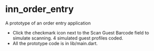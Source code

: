 # inn_order_entry

A prototype of an order entry application

- Click the checkmark icon next to the Scan Guest Barcode field to simulate scanning.  4 simulated guest profiles coded.
- All the prototype code is in lib/main.dart.
